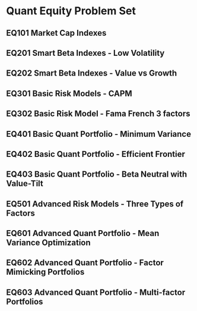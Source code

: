 Quant Equity Problem Set
========================

EQ101 Market Cap Indexes
-------------------------

EQ201 Smart Beta Indexes - Low Volatility
-------------------------

EQ202 Smart Beta Indexes - Value vs Growth
------------------------

EQ301 Basic Risk Models - CAPM
------------------------

EQ302 Basic Risk Model - Fama French 3 factors
------------------------

EQ401 Basic Quant Portfolio - Minimum Variance
------------------------

EQ402 Basic Quant Portfolio - Efficient Frontier
------------------------

EQ403 Basic Quant Portfolio - Beta Neutral with Value-Tilt
------------------------

EQ501 Advanced Risk Models - Three Types of Factors
------------------------

EQ601 Advanced Quant Portfolio - Mean Variance Optimization
------------------------

EQ602 Advanced Quant Portfolio - Factor Mimicking Portfolios
------------------------

EQ603 Advanced Quant Portfolio - Multi-factor Portfolios
------------------------
